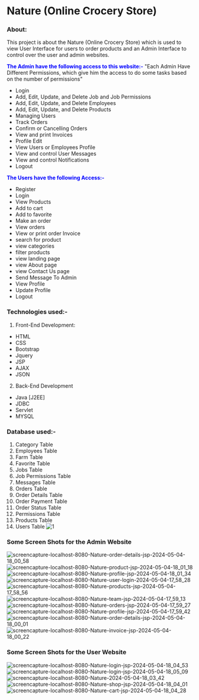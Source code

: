 # Nature (Online Crocery Store)

### About:
This project is about the Nature (Online Crocery Store) which is used to view User Interface for users to order products and an Admin Interface to control over the user and admin websites.

<span style="color:blue">**The Admin have the following access to this website:-**</span>
"Each Admin Have Different Permissions, which give him the access to do some tasks based on the number of permissions"
- Login
- Add, Edit, Update, and Delete Job and Job Permissions
- Add, Edit, Update, and Delete Employees
- Add, Edit, Update, and Delete Products
- Managing Users
- Track Orders
- Confirm or Cancelling Orders
- View and print Invoices
- Profile Edit
- View Users or Employees Profile
- View and control User Messages
- View and control Notifications
- Logout

<span style="color:blue">**The Users have the following Access:-**</span>
- Register
- Login
- View Products
- Add to cart
- Add to favorite
- Make an order
- View orders
- View or print order Invoice
- search for product
- view categories
- filter products
- view landing page
- view About page
- view Contact Us page
- Send Message To Admin
- View Profile
- Update Profile
- Logout


### Technologies used:-
1. Front-End Development:
- HTML
- CSS
- Bootstrap
- Jquery
- JSP
- AJAX
- JSON

2. Back-End Development
- Java [J2EE]
- JDBC
- Servlet
-  MYSQL

### Database used:-
  1. Category Table
  2. Employees Table
  3. Farm Table
  4. Favorite Table
  5. Jobs Table
  6. Job Permissions Table
  7. Messages Table
  8. Orders Table
  9. Order Details Table
  10. Order Payment Table
  11. Order Status Table
  12. Permissions Table
  13. Products Table
  14. Users Table
![1](https://github.com/Abdogoda/Nature/assets/90099230/0e1ca230-388d-43cc-b388-c7943dbac810)


### Some Screen Shots for the Admin Website
![screencapture-localhost-8080-Nature-order-details-jsp-2024-05-04-18_00_58](https://github.com/Abdogoda/Nature/assets/90099230/69bb1362-1b39-4ac4-842e-c3ccd7db0973)
![screencapture-localhost-8080-Nature-product-jsp-2024-05-04-18_01_18](https://github.com/Abdogoda/Nature/assets/90099230/a2e30781-8885-471e-b4e4-d47f2f3a6cc8)
![screencapture-localhost-8080-Nature-profile-jsp-2024-05-04-18_01_34](https://github.com/Abdogoda/Nature/assets/90099230/06f7b738-2b92-4c85-8e45-9e536f05e31a)
![screencapture-localhost-8080-Nature-user-login-2024-05-04-17_58_28](https://github.com/Abdogoda/Nature/assets/90099230/d28177f9-9a56-44dc-86de-bcd8810d627e)
![screencapture-localhost-8080-Nature-products-jsp-2024-05-04-17_58_56](https://github.com/Abdogoda/Nature/assets/90099230/03e91e91-ba69-4db6-bd40-bfb07f38612d)
![screencapture-localhost-8080-Nature-team-jsp-2024-05-04-17_59_13](https://github.com/Abdogoda/Nature/assets/90099230/51083173-e723-4ef0-87d9-e0fde8760b3e)
![screencapture-localhost-8080-Nature-orders-jsp-2024-05-04-17_59_27](https://github.com/Abdogoda/Nature/assets/90099230/d35077e3-aaaf-4796-a73e-bcebf53ad160)
![screencapture-localhost-8080-Nature-profile-jsp-2024-05-04-17_59_42](https://github.com/Abdogoda/Nature/assets/90099230/996c590a-cd70-44ec-a098-bc73a8831b49)
![screencapture-localhost-8080-Nature-order-details-jsp-2024-05-04-18_00_01](https://github.com/Abdogoda/Nature/assets/90099230/39c6bc62-828e-47f6-b1f0-26598933c60e)
![screencapture-localhost-8080-Nature-invoice-jsp-2024-05-04-18_00_22](https://github.com/Abdogoda/Nature/assets/90099230/98d8eee5-59f4-4844-b77d-d10a1331a345)


### Some Screen Shots for the User Website
![screencapture-localhost-8080-Nature-login-jsp-2024-05-04-18_04_53](https://github.com/Abdogoda/Nature/assets/90099230/05dfb4f0-b8ea-4a31-9a24-3ca4d4c6548e)
![screencapture-localhost-8080-Nature-login-jsp-2024-05-04-18_05_09](https://github.com/Abdogoda/Nature/assets/90099230/15c1ae79-6e1c-404f-8249-55f3740ad82b)
![screencapture-localhost-8080-Nature-2024-05-04-18_03_42](https://github.com/Abdogoda/Nature/assets/90099230/38e32936-0729-4546-b208-730f8b39fbbf)
![screencapture-localhost-8080-Nature-shop-jsp-2024-05-04-18_04_01](https://github.com/Abdogoda/Nature/assets/90099230/77e78052-b01a-4e32-a876-0a0c53b334d3)
![screencapture-localhost-8080-Nature-cart-jsp-2024-05-04-18_04_28](https://github.com/Abdogoda/Nature/assets/90099230/c641413b-c8f4-4a87-a1f7-e5bdd4828a1c)
